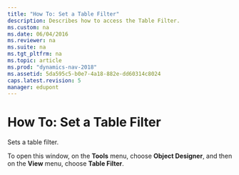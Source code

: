 ```yaml
---
title: "How To: Set a Table Filter"
description: Describes how to access the Table Filter.
ms.custom: na
ms.date: 06/04/2016
ms.reviewer: na
ms.suite: na
ms.tgt_pltfrm: na
ms.topic: article
ms.prod: "dynamics-nav-2018"
ms.assetid: 5da595c5-b0e7-4a18-882e-dd60314c8024
caps.latest.revision: 5
manager: edupont
---
```

# How To: Set a Table Filter
Sets a table filter.  

 To open this window, on the **Tools** menu, choose **Object Designer**, and then on the **View** menu, choose **Table Filter**.  

